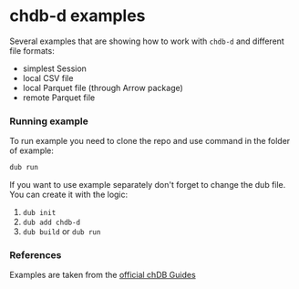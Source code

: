# chdb-d examples

Several examples that are showing how to work with `chdb-d` and different file formats:
- simplest Session
- local CSV file
- local Parquet file (through Arrow package)
- remote Parquet file

### Running example

To run example you need to clone the repo and use command in the folder of example:
```bash
dub run
```

If you want to use example separately don't forget to change the dub file.
You can create it with the logic:
1. `dub init`
2. `dub add chdb-d`
3. `dub build` or `dub run`

### References

Examples are taken from the [official chDB Guides](https://clickhouse.com/docs/chdb/guides)
